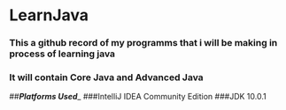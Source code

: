 # LearnJava
### This a github record of my programms that i will be making in process of learning java
### It will contain __Core Java__ and __Advanced Java__

##__*Platforms Used*___
###IntelliJ IDEA Community Edition
###JDK 10.0.1
